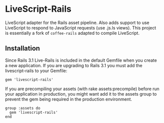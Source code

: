 # LiveScript-Rails

LiveScript adapter for the Rails asset pipeline. Also adds support to use LiveScript to respond to JavaScript requests (use .js.ls views).
This project is essentially a fork of `coffee-rails` adapted to compile LiveScript.

## Installation

Since Rails 3.1 Live-Rails is included in the default Gemfile when you create a new application. If you are upgrading to Rails 3.1 you must add the livescript-rails to your Gemfile:

    gem 'livescript-rails'

If you are precompiling your assets (with rake assets:precompile) before run your application in production, you might want add it to the assets group to prevent the gem being required in the production environment.

    group :assets do
      gem 'livescript-rails'
    end

